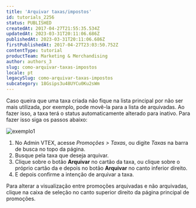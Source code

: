 ```yaml
---
title: 'Arquivar taxas/impostos'
id: tutorials_2256
status: PUBLISHED
createdAt: 2017-04-27T21:55:35.534Z
updatedAt: 2023-03-31T20:11:06.686Z
publishedAt: 2023-03-31T20:11:06.686Z
firstPublishedAt: 2017-04-27T23:03:50.752Z
contentType: tutorial
productTeam: Marketing & Merchandising
author: authors_3
slug: como-arquivar-taxas-impostos
locale: pt
legacySlug: como-arquivar-taxas-impostos
subcategory: 18Gsips3u48UYCu0Ku2sWm
---
```


Caso queira que uma taxa criada não fique na lista principal por não ser mais utilizada, por exemplo, pode movê-la para a lista de arquivadas. Ao fazer isso, a taxa terá o status automaticamente alterado para inativo. Para fazer isso siga os passos abaixo:

![exemplo1](//images.ctfassets.net/alneenqid6w5/3jvCIvAkHCyocKewGWa0aG/92224b98c19d15e58b734e1332ff6b0f/exemplo1.png)

1. No Admin VTEX, acesse *Promoções > Taxas*, ou digite *Taxas* na barra de busca no topo da página.
3. Busque pela taxa que deseja arquivar.
4. Clique sobre o botão **Arquivar** no cartão da taxa, ou clique sobre o próprio cartão da e depois no botão **Arquivar** no canto inferior direito.
5. E depois confirme a intenção de arquivar a taxa.

Para alterar a visualização entre promoções arquivadas e não arquivadas, clique na caixa de seleção no canto superior direito da página principal de promoções.

